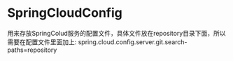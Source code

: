 # SpringCloudConfig
用来存放SpringColud服务的配置文件，具体文件放在repository目录下面，所以需要在配置文件里面加上:
spring.cloud.config.server.git.search-paths=repository
